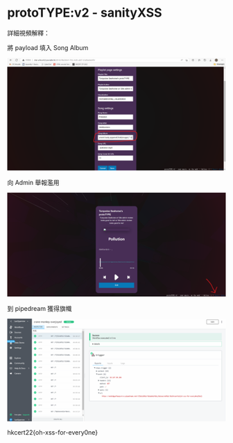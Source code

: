 # protoTYPE:v2 - sanityXSS

詳細視頻解釋： 

將 payload 填入 Song Album

![Song Album](./1.png)

向 Admin 舉報濫用

![Report Abuse](./2.png)

到 pipedream 獲得旗幟

![Get Flag](./3.png)

hkcert22{oh-xss-for-every0ne}